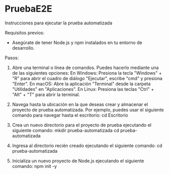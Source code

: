 # PruebaE2E
Instrucciones para ejecutar la prueba automatizada

Requisitos previos:
- Asegúrate de tener Node.js y npm instalados en tu entorno de desarrollo.

Pasos:
1. Abre una terminal o línea de comandos. Puedes hacerlo mediante una de las siguientes opciones:
En Windows: Presiona la tecla "Windows" + "R" para abrir el cuadro de diálogo "Ejecutar", escribe "cmd" y presiona "Enter".
En macOS: Abre la aplicación "Terminal" desde la carpeta "Utilidades" en "Aplicaciones".
En Linux: Presiona las teclas "Ctrl" + "Alt" + "T" para abrir la terminal.

2. Navega hasta la ubicación en la que deseas crear y almacenar el proyecto de prueba automatizada. 
Por ejemplo, puedes usar el siguiente comando para navegar hasta el escritorio:
cd Escritorio

3. Crea un nuevo directorio para el proyecto de prueba ejecutando el siguiente comando:
mkdir prueba-automatizada
cd prueba-automatizada

4. Ingresa al directorio recién creado ejecutando el siguiente comando:
cd prueba-automatizada

5. Inicializa un nuevo proyecto de Node.js ejecutando el siguiente comando:
npm init -y
